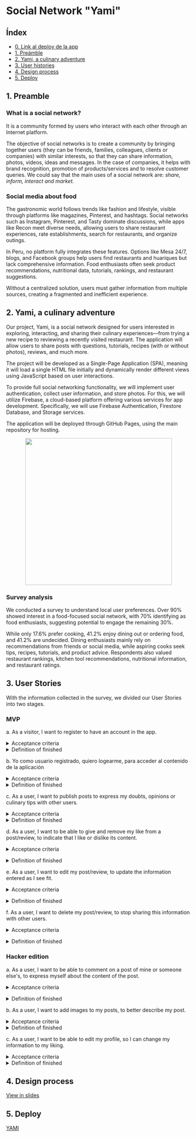 # Social Network "Yami"

## Índex

* [0. Link al deploy de la app](https://lucerogoga.github.io/social-network/src/#/)
* [1. Preámble](#1-preámbulo)
* [2. Yami, a culinary adventure](#2-yami-a-culinari-adventure)
* [3. User histories](#3-user-histories)
* [4. Design process](#4-desing-process)
* [5. Deploy](#5-deploy)


## 1. Preamble

### What is a social network?

It is a community formed by users who interact with each other through an Internet platform.

The objective of social networks is to create a community by bringing together users (they can be friends, families, colleagues, clients or companies) with similar interests, so that they can share information, photos, videos, ideas and messages. In the case of companies, it helps with brand recognition, promotion of products/services and to resolve customer queries.
We could say that the main uses of a social network are: *share, inform, interact and market.*

### Social media about food

The gastronomic world follows trends like fashion and lifestyle, visible through platforms like magazines, Pinterest, and hashtags. Social networks such as Instagram, Pinterest, and Tasty dominate discussions, while apps like Recon meet diverse needs, allowing users to share restaurant experiences, rate establishments, search for restaurants, and organize outings.

In Peru, no platform fully integrates these features. Options like Mesa 24/7, blogs, and Facebook groups help users find restaurants and huariques but lack comprehensive information. Food enthusiasts often seek product recommendations, nutritional data, tutorials, rankings, and restaurant suggestions.

Without a centralized solution, users must gather information from multiple sources, creating a fragmented and inefficient experience.

## 2. Yami, a culinary adventure

Our project, Yami, is a social network designed for users interested in exploring, interacting, and sharing their culinary experiences—from trying a new recipe to reviewing a recently visited restaurant. The application will allow users to share posts with questions, tutorials, recipes (with or without photos), reviews, and much more.

The project will be developed as a Single-Page Application (SPA), meaning it will load a single HTML file initially and dynamically render different views using JavaScript based on user interactions.

To provide full social networking functionality, we will implement user authentication, collect user information, and store photos. For this, we will utilize Firebase, a cloud-based platform offering various services for app development. Specifically, we will use Firebase Authentication, Firestore Database, and Storage services.

The application will be deployed through GitHub Pages, using the main repository for hosting.

<p align="center" width="100%"><img src="https://github.com/lucerogoga/LIM016-social-network/blob/main/readme-images/yami-intro.PNG" width=400></p>

### Survey analysis

We conducted a survey to understand local user preferences. Over 90% showed interest in a food-focused social network, with 70% identifying as food enthusiasts, suggesting potential to engage the remaining 30%.

While only 17.6% prefer cooking, 41.2% enjoy dining out or ordering food, and 41.2% are undecided. Dining enthusiasts mainly rely on recommendations from friends or social media, while aspiring cooks seek tips, recipes, tutorials, and product advice. Respondents also valued restaurant rankings, kitchen tool recommendations, nutritional information, and restaurant ratings.

## 3. User Stories

With the information collected in the survey, we divided our User Stories into two stages.

### MVP

a. As a visitor, I want to register to have an account in the app.
  <details><summary>Acceptance criteria</summary><p>

  * The visitor must not have previously registered
  * A valid email must be entered
  * A password of 6-14 digits must be entered (with at least one capital letter, one number and one symbol)
  * The password input must be secret
  * If one or both fields are empty or do not meet the requirements, an error message will appear
  * When clicking on Terms and Conditions, a modal will open to show the document
  * You must click on Register to validate your data
  * The visitor can also register with their Google data
  * If the data is valid, additional data will be requested to complete the process</p></details>
  
  <details><summary>Definition of finished</summary><p>
  
  * Manual data verification in Firebase Authentication
  * Usability testing</p></details>

b. Yo como usuario registrado, quiero logearme, para acceder al contenido de la aplicación

  <details><summary>Acceptance criteria</summary><p>

  * The user must already be registered
  * The user must enter the email and password with which he/she registered
  * The password input must be secret
  * The user must click on the Login button to validate his/her data and access the app
  * The user will only be able to log in if his/her data is valid
  * If one or both fields are empty, he/she will not be able to log in and an error message will appear
  * By clicking on I forgot my password, an email will be sent to reset the password
  * The user will also be able to log in with his/her Google data
  * If the user is not registered, he/she can click on Register and proceed to the registration window</p></details>
  
  <details><summary>Definition of finished</summary><p>
  
* Manual data verification in Firebase Authentication
* Usability testing</p></details>
  
c. As a user, I want to publish posts to express my doubts, opinions or culinary tips with other users.

  <details><summary>Acceptance criteria</summary><p>

  * User must be logged in
  * Input cannot be empty
  * Posts must be visible from the dashboard and forum
  * Posts must include the name of the user who posted it
  * User must click on the + icon and choose Post, which takes them to a view with the input and a button to post
  * When you click on post, your post will be added to the Forum section and the dashboard</p></details>
  
  <details><summary>Definition of finished</summary><p>
  
* Manual verification of data in Firestore Database
* Usability testing</p></details>
  
d. As a user, I want to be able to give and remove my like from a post/review, to indicate that I like or dislike its content. 

  <details><summary>Acceptance criteria</summary><p>

* User must be logged in
* Each post/review must have a Like button
* The post/review must have a count of the Likes received
* The user can only give one Like per post/review
* If the user clicks the Like button on a post that was not previously Liked, the user will add a Like to the Like count of the post/review
* If the user clicks the Like button again on a previously Liked post, the user will remove a Like from the Like count of the post/review</p></details>
  
  <details><summary>Definition of finished</summary><p>
  
* Manual verification of data in Firestore Database
* Usability testing</p></details>
  
e. As a user, I want to edit my post/review, to update the information entered as I see fit.

  <details><summary>Acceptance criteria</summary><p>

* The user must be logged in
* The user must have already published a post/review that they want to edit
* They must click on the ellipsis button of the post they want to edit and choose the Edit option
* They will be directed to the view used to publish the post/review, where the text will appear in the input and they can edit it
* To save the changes, they must click on the Save button
* The edited post/review must appear in the dashboard and corresponding section with the edited information
* When reloading the page, the texts should appear as they were edited</p></details>
  
  <details><summary>Definition of finished</summary><p>

* Manual verification of data in Firestore Database
* Usability testing</p></details>
  
f. As a user, I want to delete my post/review, to stop sharing this information with other users.

  <details><summary>Acceptance criteria</summary><p>

* The user must be logged in
* The user must have already published a post/review that they wish to delete
* They must click on the ellipsis button of the post they wish to delete and choose the Delete option
* A modal window appears on the screen asking if the user is sure to delete the post
* If they choose OK, the post/review will be deleted from the dashboard and the corresponding section
* If they choose Cancel, the post/review will remain</p></details>
  
  <details><summary>Definition of finished</summary><p>
  
* Manual verification of data in Firestore Database
* Usability testing</p></details>
  
### Hacker edition

a. As a user, I want to be able to comment on a post of mine or someone else's, to express myself about the content of the post.

<details><summary>Acceptance criteria</summary><p>

* User must be logged in
* Comment must be made on an existing post
* Each post must have a comment input and a submit button
* Comment must have the user's avatar, name, message, and time of posting
* Comment must be able to be liked/unliked by all users
* Only one like is allowed per user
* Each comment made by the user must have an options button
* Comment options are edit (which opens a modal to edit) and remove (which displays a modal to confirm)</p></details>

  <details><summary>Definition of finished</summary><p>
  
* Manual verification of subcollection in Firestore Database
* Usability testing</p></details>
  
b. As a user, I want to add images to my posts, to better describe my post.

<details><summary>Acceptance criteria</summary><p>

* The user must be logged in
* The user must be creating/editing a post
* The post must have text
* Clicking on the image field should open a window to choose an image from the local files
* The input must contain the name of the file
* Below in a div a preview of the uploaded image will be displayed
* The timeline will render the post with the image below the text
* The image will be centered occupying a size that does not deform the post
* When editing, in the modal, the image appears with the option to delete it and allowing to add a new one
  </p></details>
  
  <details><summary>Definition of finished</summary><p>
  
 * Manual verification of data in Firestore Database and Storage
* Usability testing</p></details>

c. As a user, I want to be able to edit my profile, so I can change my information to my liking.

<details><summary>Acceptance criteria</summary><p>

 * The user must be logged in
* The user can only edit their own profile
* When entering the profile and clicking on Edit profile, you will be redirected to a screen with the current user information (avatar, name, date of birth and email)
* By clicking on the Edit button, a modal will appear where you can edit your data
* The fields cannot be left empty, except for the date of birth
* If there is an error, a descriptive message will appear
* When the changes are made, a message will confirm it
* To change the password, click on the "Change password" text
* You will be asked to enter the current password and enter the new password twice
* There will be error messages if you enter the wrong current password or enter an inappropriate new password
* When the changes have been saved, the message "Changes made!" will appear
  </p></details>
  
  <details><summary>Definition of finished</summary><p>
  
* Manual verification of data in Firestore Authentication, Firestore Database and Storage
* Usability testing</p></details>

## 4. Design process

[View in slides](https://www.canva.com/design/DAGXhgpeDDU/NDkScoHxC7AzZXzF5jcBZQ/edit?utm_content=DAGXhgpeDDU&utm_campaign=designshare&utm_medium=link2&utm_source=sharebutton)

## 5. Deploy

[YAMI](https://lucerogoga.github.io/social-network/src/#/)
